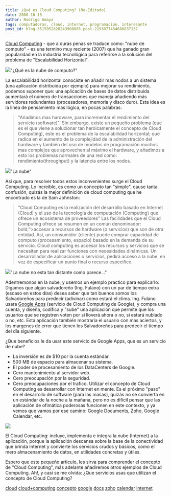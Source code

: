 ```yaml
---
title: ¿Qué es Cloud Computing? (Re-Editado)
date: 2008-10-15
author: Rodrigo Amaya
tags: computadoras, cloud, internet, programacion, interesante
post_id: blog-3515952828243908885.post-2193877454688837137
---
```


[Cloud Computing](http://www.google.com/search?q=Cloud+Computing&ie=utf-8&oe=utf-8&aq=t&rls=org.debian:en-US:unofficial&client=iceweasel-a) - que a duras penas se
      traduce como: "nube de computo" - es una termino muy reciente (2007) que ha ganado gran
      popularidad en la industria tecnológica para referirse a la solución del problema de
      "Escalabilidad Horizontal".

[![](http://2.bp.blogspot.com/_ayvorITawE4/SKCd_H-HXJI/AAAAAAAABDU/nmkyUnTvvrk/s320/cloud-question-mark-cloud-computing.JPG)](http://2.bp.blogspot.com/_ayvorITawE4/SKCd_H-HXJI/AAAAAAAABDU/nmkyUnTvvrk/s1600-h/cloud-question-mark-cloud-computing.JPG)"¿Qué es la nube de
      computo?"

La escalabilidad horizontal
      conociste en añadir mas nodos a un sistema (una aplicación distribuida por ejemplo) para
      mejorar su rendimiento, podemos suponer que: una aplicación de bases de datos distribuida
      aumentará el número de transacciones que maneja añadiendo más servidores redundantes
      (procesadores, memoria y disco duro). Esta idea es la linea de pensamiento mas lógica, en
      pocas palabras:
> "Añadimos mas hardware, para incrementar el rendimiento del
> servicio (software)".
Sin embargo, existe un pequeño problema (que es el que
      viene a solucionar tan heroicamente el concepto de Cloud Computing), este es el problema de la escalabilidad horizontal; que
      radica en el aumento de la complejidad de la administración del hardware y también del uso de
      modelos de programación muchos mas complejos que aprovechen al máximo el hardware, y añadimos
      a esto los problemas normales de una red como: rendimiento(throughput) y la latencia entre los
      nodos.

[![](http://1.bp.blogspot.com/_ayvorITawE4/SKCd95oXrHI/AAAAAAAABDM/J1mDhp1fu5M/s320/cloud.png)](http://1.bp.blogspot.com/_ayvorITawE4/SKCd95oXrHI/AAAAAAAABDM/J1mDhp1fu5M/s1600-h/cloud.png)"La
      nube"

Así que, para resolver todos estos
      inconvenientes surge el Cloud
      Computing.
Lo increíble, es como un concepto tan "simple", cause tanta
      confusión, quizás la mejor definición de cloud computing que he encontrado es la de Sam
      Johnston:

> "Cloud Computing es la realización del desarrollo
> basado en Internet (Cloud) y el uso de la tecnología de computación (Computing) que ofrece un
> ecosistema de proveedores"
Las facilidades que el Cloud Computing ofrece se
      resumen en un común denominador:
>  bold;">accesar a recursos de hardware (o servicios) que son de otra
> entidad.
Así, un consumidor (cliente) puede comprar capacidad
      de computo (procesamiento, espacio) basado en la demanda de su servicio. Cloud computing es
      accesar los recursos y servicios que se necesitan para realizar funciones con necesidades
      dinámicas. Un desarrollador de aplicaciones o servicios, pedirá acceso a la nube, en vez de
      especificar un punto final o recurso especifico.

[![](http://3.bp.blogspot.com/_ayvorITawE4/SKCd_VT_P1I/AAAAAAAABDc/uL1SjBPfJD8/s320/photo_hand_001b.jpg)](http://3.bp.blogspot.com/_ayvorITawE4/SKCd_VT_P1I/AAAAAAAABDc/uL1SjBPfJD8/s1600-h/photo_hand_001b.jpg)"La nube no esta tan
      distante como parece..."

Adentremonos en la
      nube, y usemos un ejemplo practico para explicarlo:
Digamos que algún salvadoreño
      (Ing. Fulano) con un par de tiempo extra (escaso en estos días) desea saber que tan buenos
      somos los Salvadoreños para predecir (adivinar) como estará el clima.
Ing. Fulano
      usara [Google Apps](http://www.google.com/a/help/intl/en/index.html)
      (servicio de Cloud Computing de Google), y compra una cuenta, y diseña, codifica y "sube" una
      aplicación que permite que los usuarios que se registren voten por si lloverá ahora o no, si
      estará nublado o no, etc. Esta aplicación también mostraría el usuario con mas aciertos, y los
      margenes de error que tienen los Salvadoreños para predecir el tiempo del día siguiente.

¿Que beneficios le da usar este servicio de Google Apps, que es un servicio
      de nube?

- La inversión es de $10 por la cuenta estándar.
- 500 MB de espacio para almacenar su sistema.
- El poder de procesamiento de los DataCenters de Google.
- Cero mantenimiento al servidor web.
- Cero preocupación por la seguridad.
- Cero preocupaciones por el trafico.
Utilizar el concepto de Cloud Computing es desarrollar con Internet en mente.
      Es el próximo "paso" en el desarrollo de software (para las masas), quizás no se
      convierta en un estándar de la noche a la mañana, pero no es difícil pensar que las aplicación
      de ofimática poderosas funcionen en este contexto, y ya vemos que vamos por ese camino: Google
      Documents, Zoho, Google Calendar, etc.

[![](http://2.bp.blogspot.com/_ayvorITawE4/SKCe5FrzWGI/AAAAAAAABDk/LKKbtWDEl8U/s320/google-docs-api.jpg)](http://2.bp.blogspot.com/_ayvorITawE4/SKCe5FrzWGI/AAAAAAAABDk/LKKbtWDEl8U/s1600-h/google-docs-api.jpg)

El Cloud Computing: incluye, implementa e integra la nube (Internet) a la aplicación,
      porque la aplicación descansa sobre la base de la conectividad que brinda Internet y convierte
      los servicios crudos y básicos, como el mero almacenamiento de datos, en utilidades concretas
      y útiles.

Espero que este pequeño articulo, les sirva para comprender
      el concepto de "Cloud Computing", más adelante añadiremos otros ejemplos de Cloud Computing.
      Ah!, y casi se me olvida: ¿Que servicios usas que utilizan el concepto de Cloud
      Computing?

[cloud](http://www.blogalaxia.com/tags/cloud) [cloud+computing](http://www.blogalaxia.com/tags/cloud+computing) [concepto](http://www.blogalaxia.com/tags/concepto) [google](http://www.blogalaxia.com/tags/google) [docs](http://www.blogalaxia.com/tags/docs) [zoho](http://www.blogalaxia.com/tags/zoho) [calendar](http://www.blogalaxia.com/tags/calendar) [internet](http://www.blogalaxia.com/tags/internet)